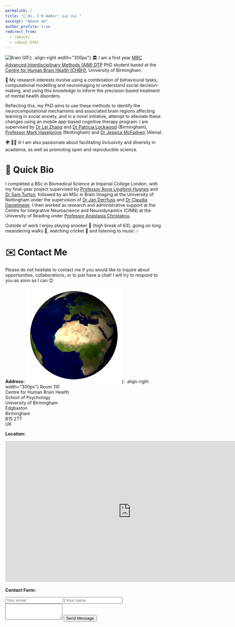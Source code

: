 ```yaml
---
permalink: /
title: "👋 Hi, I'm Aamir! 🇬🇧 🇵🇰 "
excerpt: "About me"
author_profile: true
redirect_from: 
  - /about/
  - /about.html
---
```


![Brain GIF](/images/my_brain.gif){: .align-right width="300px"}
🏛️ I am a first year [MRC Advanced Interdisciplinary Methods (AIM) DTP](https://more.bham.ac.uk/mrc-aim/) PhD student based at the [Centre for Human Brain Health (CHBH)](https://www.birmingham.ac.uk/research/centre-for-human-brain-health/index.aspx), University of Birmingham.

🧠 My research interests involve using a combination of behavioural tasks, computational modelling and neuroimaging to understand social decision-making, and using this knowledge to inform the precision-based treatment of mental health disorders.

Reflecting this, my PhD aims to use these methods to identify the neurocomputational mechanisms and associated brain regions affecting learning in social anxiety, and in a novel initiative, attempt to alleviate these changes using an mobile app-based cognitive therapy program. I am supervised by [Dr Lei Zhang](https://lei-zhang.net/) and [Dr Patricia Lockwood](https://www.birmingham.ac.uk/staff/profiles/psychology/lockwood-patricia.aspx) (Birmingham), [Professor Mark Haselgrove](https://www.nottingham.ac.uk/psychology/people/mark.haselgrove) (Nottingham) and [Dr Jessica McFadyen](https://jjmcfadyen.github.io/) (Alena).

🌍 🏳️‍🌈 🌐 I am also passionate about facilitating inclusivity and diversity in academia, as well as promoting open and reproducible science. 
 
# 📕 Quick Bio 
I completed a BSc in Biomedical Science at Imperial College London, with my final-year project supervised by [Professor Anne Lingford-Hughes](https://www.imperial.ac.uk/people/anne.lingford-hughes) and [Dr Sam Turton](https://www.imperial.ac.uk/people/s.turton), followed by an MSc in Brain Imaging at the University of Nottingham under the supervision of [Dr Jan Derrfuss](https://www.nottingham.ac.uk/psychology/people/jan.derrfuss) and [Dr Claudia Danielmeier](https://www.nottingham.ac.uk/psychology/people/claudia.danielmeier). I then worked as research and administrative support at the Centre for Integrative Neuroscience and Neurodynamics (CINN) at the University of Reading under [Professor Anastasia Christakou](https://anastasia.christakou.org/). 

Outside of work I enjoy playing snooker 🎱 (high break of 63), going on long meandering walks 🚶, watching cricket 🏏 and listening to music 🎶

# ✉️ Contact Me

Please do not hesitate to contact me if you would like to inquire about opportunities, collaborations, or to just have a chat! I will try to respond to you as soon as I can 😊 

**Address:**
![Earth GIF](/images/earth.gif){: .align-right width="300px"}
Room 110  
Centre for Human Brain Health  
School of Psychology  
University of Birmingham  
Edgbaston  
Birmingham  
B15 2TT  
UK

**Location:**

<iframe
  src="https://www.google.com/maps/embed?pb=!1m18!1m12!1m3!1d2400.474671121059!2d-1.9320517841603453!3d52.44912697978769!2m3!1f0!2f0!3f0!3m2!1i1024!2i768!4f13.1!3m3!1m2!1s0x4870bd9b0ed80bf5%3A0xa1d5e13147c14862!2sCentre%20for%20Human%20Brain%20Health!5e0!3m2!1sen!2suk!4v1632971988278!5m2!1sen!2suk"
  width="800"
  height="450"
  style="border:0;"
  allowfullscreen=""
  loading="lazy"
></iframe>
  
**Contact Form:**

<form method="POST" action="https://formspree.io/<axs2210@student.bham.ac.uk>">
  <input type="email" name="email" placeholder="Your email">
  <input type="text" name="name" placeholder="Your name">
  <textarea name="message" placeholder="Your message" rows="3">
  </textarea>
  <button type="">Send Message</button>
</form>